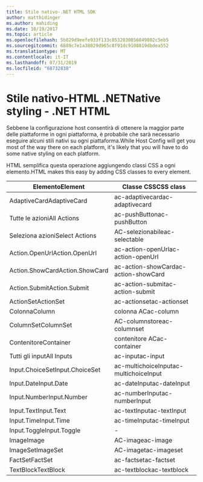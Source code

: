 ```yaml
---
title: Stile nativo-.NET HTML SDK
author: matthidinger
ms.author: mahiding
ms.date: 10/19/2017
ms.topic: article
ms.openlocfilehash: 5b829d9eefe933f133c8532030856849802c5eb5
ms.sourcegitcommit: 6889c7e1a38029d965c8f91dc9108819dbdea552
ms.translationtype: MT
ms.contentlocale: it-IT
ms.lasthandoff: 07/31/2019
ms.locfileid: "68732838"
---
```

# <a name="native-styling---net-html"></a><span data-ttu-id="b2e8e-102">Stile nativo-HTML .NET</span><span class="sxs-lookup"><span data-stu-id="b2e8e-102">Native styling - .NET HTML</span></span>

<span data-ttu-id="b2e8e-103">Sebbene la configurazione host consentirà di ottenere la maggior parte delle piattaforme in ogni piattaforma, è probabile che sarà necessario eseguire alcuni stili nativi su ogni piattaforma.</span><span class="sxs-lookup"><span data-stu-id="b2e8e-103">While Host Config will get you most of the way there on each platform, it's likely that you will have to do some native styling on each platform.</span></span> 

<span data-ttu-id="b2e8e-104">HTML semplifica questa operazione aggiungendo classi CSS a ogni elemento.</span><span class="sxs-lookup"><span data-stu-id="b2e8e-104">HTML makes this easy by adding CSS classes to every element.</span></span>

| <span data-ttu-id="b2e8e-105">Elemento</span><span class="sxs-lookup"><span data-stu-id="b2e8e-105">Element</span></span> | <span data-ttu-id="b2e8e-106">Classe CSS</span><span class="sxs-lookup"><span data-stu-id="b2e8e-106">CSS class</span></span> |
|---|---|
| <span data-ttu-id="b2e8e-107">AdaptiveCard</span><span class="sxs-lookup"><span data-stu-id="b2e8e-107">AdaptiveCard</span></span> | <span data-ttu-id="b2e8e-108">ac-adaptivecard</span><span class="sxs-lookup"><span data-stu-id="b2e8e-108">ac-adaptivecard</span></span> |
| <span data-ttu-id="b2e8e-109">Tutte le azioni</span><span class="sxs-lookup"><span data-stu-id="b2e8e-109">All Actions</span></span> | <span data-ttu-id="b2e8e-110">ac-pushButton</span><span class="sxs-lookup"><span data-stu-id="b2e8e-110">ac-pushButton</span></span> | 
| <span data-ttu-id="b2e8e-111">Seleziona azioni</span><span class="sxs-lookup"><span data-stu-id="b2e8e-111">Select Actions</span></span> | <span data-ttu-id="b2e8e-112">AC-selezionabile</span><span class="sxs-lookup"><span data-stu-id="b2e8e-112">ac-selectable</span></span> |
| <span data-ttu-id="b2e8e-113">Action.OpenUrl</span><span class="sxs-lookup"><span data-stu-id="b2e8e-113">Action.OpenUrl</span></span>  | <span data-ttu-id="b2e8e-114">ac-action-openUrl</span><span class="sxs-lookup"><span data-stu-id="b2e8e-114">ac-action-openUrl</span></span> |
| <span data-ttu-id="b2e8e-115">Action.ShowCard</span><span class="sxs-lookup"><span data-stu-id="b2e8e-115">Action.ShowCard</span></span> | <span data-ttu-id="b2e8e-116">ac-action-showCard</span><span class="sxs-lookup"><span data-stu-id="b2e8e-116">ac-action-showCard</span></span> |
| <span data-ttu-id="b2e8e-117">Action.Submit</span><span class="sxs-lookup"><span data-stu-id="b2e8e-117">Action.Submit</span></span>  | <span data-ttu-id="b2e8e-118">ac-action-submit</span><span class="sxs-lookup"><span data-stu-id="b2e8e-118">ac-action-submit</span></span>  |
| <span data-ttu-id="b2e8e-119">ActionSet</span><span class="sxs-lookup"><span data-stu-id="b2e8e-119">ActionSet</span></span> | <span data-ttu-id="b2e8e-120">ac-actionset</span><span class="sxs-lookup"><span data-stu-id="b2e8e-120">ac-actionset</span></span> |
| <span data-ttu-id="b2e8e-121">Colonna</span><span class="sxs-lookup"><span data-stu-id="b2e8e-121">Column</span></span> | <span data-ttu-id="b2e8e-122">colonna AC</span><span class="sxs-lookup"><span data-stu-id="b2e8e-122">ac-column</span></span> |
| <span data-ttu-id="b2e8e-123">ColumnSet</span><span class="sxs-lookup"><span data-stu-id="b2e8e-123">ColumnSet</span></span> | <span data-ttu-id="b2e8e-124">AC-columnstore</span><span class="sxs-lookup"><span data-stu-id="b2e8e-124">ac-columnset</span></span> |
| <span data-ttu-id="b2e8e-125">Contenitore</span><span class="sxs-lookup"><span data-stu-id="b2e8e-125">Container</span></span> | <span data-ttu-id="b2e8e-126">contenitore AC</span><span class="sxs-lookup"><span data-stu-id="b2e8e-126">ac-container</span></span> |
| <span data-ttu-id="b2e8e-127">Tutti gli input</span><span class="sxs-lookup"><span data-stu-id="b2e8e-127">All Inputs</span></span> | <span data-ttu-id="b2e8e-128">ac-input</span><span class="sxs-lookup"><span data-stu-id="b2e8e-128">ac-input</span></span> |
| <span data-ttu-id="b2e8e-129">Input.ChoiceSet</span><span class="sxs-lookup"><span data-stu-id="b2e8e-129">Input.ChoiceSet</span></span> | <span data-ttu-id="b2e8e-130">ac-multichoiceInput</span><span class="sxs-lookup"><span data-stu-id="b2e8e-130">ac-multichoiceInput</span></span>  |
| <span data-ttu-id="b2e8e-131">Input.Date</span><span class="sxs-lookup"><span data-stu-id="b2e8e-131">Input.Date</span></span> | <span data-ttu-id="b2e8e-132">ac-dateInput</span><span class="sxs-lookup"><span data-stu-id="b2e8e-132">ac-dateInput</span></span> |
| <span data-ttu-id="b2e8e-133">Input.Number</span><span class="sxs-lookup"><span data-stu-id="b2e8e-133">Input.Number</span></span> | <span data-ttu-id="b2e8e-134">ac-numberInput</span><span class="sxs-lookup"><span data-stu-id="b2e8e-134">ac-numberInput</span></span> |
| <span data-ttu-id="b2e8e-135">Input.Text</span><span class="sxs-lookup"><span data-stu-id="b2e8e-135">Input.Text</span></span> | <span data-ttu-id="b2e8e-136">ac-textInput</span><span class="sxs-lookup"><span data-stu-id="b2e8e-136">ac-textInput</span></span> |
| <span data-ttu-id="b2e8e-137">Input.Time</span><span class="sxs-lookup"><span data-stu-id="b2e8e-137">Input.Time</span></span> | <span data-ttu-id="b2e8e-138">ac-timeInput</span><span class="sxs-lookup"><span data-stu-id="b2e8e-138">ac-timeInput</span></span> |
| <span data-ttu-id="b2e8e-139">Input.Toggle</span><span class="sxs-lookup"><span data-stu-id="b2e8e-139">Input.Toggle</span></span>| - |
| <span data-ttu-id="b2e8e-140">Image</span><span class="sxs-lookup"><span data-stu-id="b2e8e-140">Image</span></span>  | <span data-ttu-id="b2e8e-141">AC-image</span><span class="sxs-lookup"><span data-stu-id="b2e8e-141">ac-image</span></span> |
| <span data-ttu-id="b2e8e-142">ImageSet</span><span class="sxs-lookup"><span data-stu-id="b2e8e-142">ImageSet</span></span>  | <span data-ttu-id="b2e8e-143">AC-imaget</span><span class="sxs-lookup"><span data-stu-id="b2e8e-143">ac-imageset</span></span> |
| <span data-ttu-id="b2e8e-144">FactSet</span><span class="sxs-lookup"><span data-stu-id="b2e8e-144">FactSet</span></span> | <span data-ttu-id="b2e8e-145">ac-factset</span><span class="sxs-lookup"><span data-stu-id="b2e8e-145">ac-factset</span></span> |
| <span data-ttu-id="b2e8e-146">TextBlock</span><span class="sxs-lookup"><span data-stu-id="b2e8e-146">TextBlock</span></span>  | <span data-ttu-id="b2e8e-147">ac-textblock</span><span class="sxs-lookup"><span data-stu-id="b2e8e-147">ac-textblock</span></span> |
